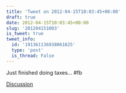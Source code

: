 ```yaml
---
title: 'Tweet on 2012-04-15T10:03:45+00:00'
draft: true
date: 2012-04-15T10:03:45+00:00
slug: '201204151003'
is_tweet: true
tweet_info:
  id: '191361136938061825'
  type: 'post'
  is_thread: False
---
```




Just finished doing taxes... #fb

[Discussion](https://x.com/sytelus/status/191361136938061825)
